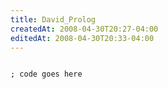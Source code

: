 ```yaml
---
title: David_Prolog
createdAt: 2008-04-30T20:27-04:00
editedAt: 2008-04-30T20:33-04:00
---
```


<code>
; code goes here
</code>

